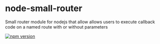 # node-small-router
Small router module for nodejs that allow allows users to execute callback code on a named route with or without parameters

[![npm version](https://badge.fury.io/js/small-router.svg)](https://badge.fury.io/js/small-router)
#
